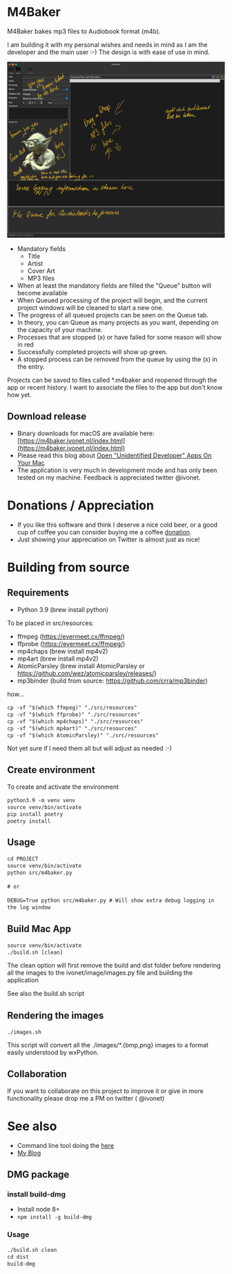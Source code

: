 # M4Baker

M4Baker bakes mp3 files to Audiobook format (m4b).

I am building it with my personal wishes and needs in mind as I am the developer
and the main user :-)
The design is with ease of use in mind.

![](doc/Screen-main.png)

* Mandatory fields
  * Title
  * Artist
  * Cover Art
  * MP3 files
* When at least the mandatory fields are filled the "Queue" button will become
  available
* When Queued processing of the project will begin, and the current project
  windows will be cleaned to start a new one.
* The progress of all queued projects can be seen on the Queue tab.
* In theory, you can Queue as many projects as you want, depending on the
  capacity of your machine.
* Processes that are stopped (x) or have failed for some reason will show in red
* Successfully completed projects will show up green.
* A stopped process can be removed from the queue by using the (x) in the entry.

Projects can be saved to files called *.m4baker and reopened through the app or
recent history. I want to associate the files to the app but don't know how yet.

## Download release

* Binary downloads for macOS are available
  here: [https://m4baker.ivonet.nl/index.html](https://m4baker.ivonet.nl/index.html)
* Please read this blog
  about [Open "Unidentified Developer" Apps On Your Mac](http://ivo2u.nl/ZO)
* The application is very much in development mode and has only been tested on
  my machine. Feedback is appreciated twitter @ivonet.

# Donations / Appreciation

* If you like this software and think I deserve a nice cold beer, or a good cup
  of coffee you can consider buying me a coffee [donation](http://ivo2u.nl/ZC).
* Just showing your appreciation on Twitter is almost just as nice!

# Building from source

## Requirements

- Python 3.9 (brew install python)

To be placed in src/resources:

- ffmpeg (https://evermeet.cx/ffmpeg/)
- ffprobe (https://evermeet.cx/ffmpeg/)
- mp4chaps (brew install mp4v2)
- mp4art (brew install mp4v2)
- AtomicParsley (brew install AtomicParsley
  or https://github.com/wez/atomicparsley/releases/)
- mp3binder (build from source: https://github.com/crra/mp3binder)

how...

```shell
cp -vf "$(which ffmpeg)" "./src/resources"
cp -vf "$(which ffprobe)" "./src/resources"
cp -vf "$(which mp4chaps)" "./src/resources"
cp -vf "$(which mp4art)" "./src/resources"
cp -vf "$(which AtomicParsley)" "./src/resources"
```

Not yet sure if I need them all but will adjust as needed :-)

## Create environment

To create and activate the environment

```shell
python3.9 -m venv venv
source venv/bin/activate
pip install poetry 
poetry install
```

## Usage

```shell
cd PROJECT
source venv/bin/activate
python src/m4baker.py

# or

DEBUG=True python src/m4baker.py # Will show extra debug logging in the log window
```

## Build Mac App

```shell
source venv/bin/activate
./build.sh [clean]
```

The clean option will first remove the build and dist folder before rendering
all the images to the ivonet/image/images.py file and building the application

See also the build.sh script

## Rendering the images

```shell
./images.sh
```

This script will convert all the ./images/*.{bmp,png} images to a format easily
understood by wxPython.

## Collaboration

If you want to collaborate on this project to improve it or give in more
functionality please drop me a PM on twitter (
@ivonet)

# See also

* Command line tool doing
  the [here](https://github.com/IvoNet/docker-mediatools/)
* [My Blog](https://www.ivonet.nl)

## DMG package

### install build-dmg

* Install node 8+
* `npm install -g build-dmg`

### Usage

```shell
./build.sh clean
cd dist
build-dmg
```
